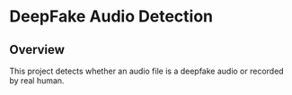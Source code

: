 # DeepFake Audio Detection 
<h2>Overview</h2>
This project detects whether an audio file is a deepfake audio or recorded by real human.
